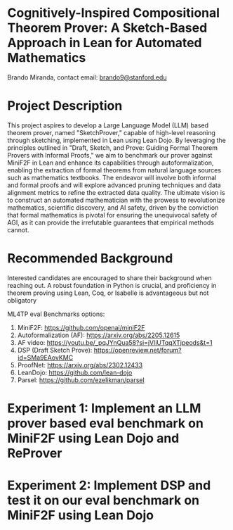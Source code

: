 # Cognitively-Inspired Compositional Theorem Prover: A Sketch-Based Approach in Lean for Automated Mathematics
Brando Miranda, contact email: brando9@stanford.edu

# Project Description
This project aspires to develop a Large Language Model (LLM) based theorem prover, named "SketchProver," capable of high-level reasoning through sketching, implemented in Lean using Lean Dojo. By leveraging the principles outlined in "Draft, Sketch, and Prove: Guiding Formal Theorem Provers with Informal Proofs," we aim to benchmark our prover against MiniF2F in Lean and enhance its capabilities through autoformalization, enabling the extraction of formal theorems from natural language sources such as mathematics textbooks. The endeavor will involve both informal and formal proofs and will explore advanced pruning techniques and data alignment metrics to refine the extracted data quality. The ultimate vision is to construct an automated mathematician with the prowess to revolutionize mathematics, scientific discovery, and AI safety, driven by the conviction that formal mathematics is pivotal for ensuring the unequivocal safety of AGI, as it can provide the irrefutable guarantees that empirical methods cannot.

# Recommended Background
Interested candidates are encouraged to share their background when reaching out. A robust foundation in Python is crucial, and proficiency in theorem proving using Lean, Coq, or Isabelle is advantageous but not obligatory

ML4TP eval Benchmarks options:
1. MiniF2F: https://github.com/openai/miniF2F
2. Autoformalization (AF): https://arxiv.org/abs/2205.12615
3. AF video: https://youtu.be/_pqJYnQua58?si=jVliUTqqXTjpeods&t=1
4. DSP (Draft Sketch Prove): https://openreview.net/forum?id=SMa9EAovKMC
5. ProofNet: https://arxiv.org/abs/2302.12433
6. LeanDojo: https://github.com/lean-dojo
7. Parsel: https://github.com/ezelikman/parsel

# Experiment 1: Implement an LLM prover based eval benchmark on MiniF2F using Lean Dojo and ReProver

# Experiment 2: Implement DSP and test it on our eval benchmark on MiniF2F using Lean Dojo
